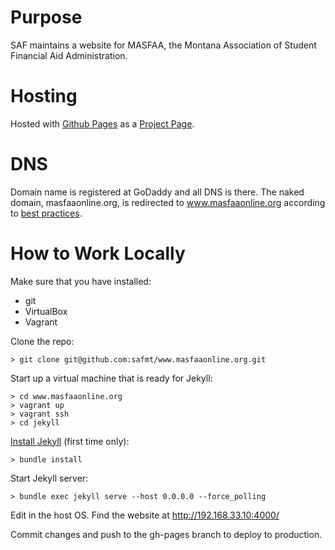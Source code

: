 # Purpose

SAF maintains a website for MASFAA, the Montana Association of Student Financial Aid Administration.

# Hosting

Hosted with [Github Pages](https://pages.github.com/) as a [Project Page](https://help.github.com/articles/user-organization-and-project-pages/#project-pages).

# DNS

Domain name is registered at GoDaddy and all DNS is there. The naked domain, masfaaonline.org, is redirected to www.masfaaonline.org according to [best practices](https://help.github.com/articles/about-custom-domains-for-github-pages-sites/).

# How to Work Locally

Make sure that you have installed:
* git
* VirtualBox
* Vagrant

Clone the repo:
```
> git clone git@github.com:safmt/www.masfaaonline.org.git
```

Start up a virtual machine that is ready for Jekyll:
```
> cd www.masfaaonline.org
> vagrant up
> vagrant ssh
> cd jekyll
```

[Install Jekyll](https://help.github.com/articles/using-jekyll-with-pages/) (first time only):
```
> bundle install
```

Start Jekyll server:
```
> bundle exec jekyll serve --host 0.0.0.0 --force_polling
```

Edit in the host OS. Find the website at http://192.168.33.10:4000/

Commit changes and push to the gh-pages branch to deploy to production.
